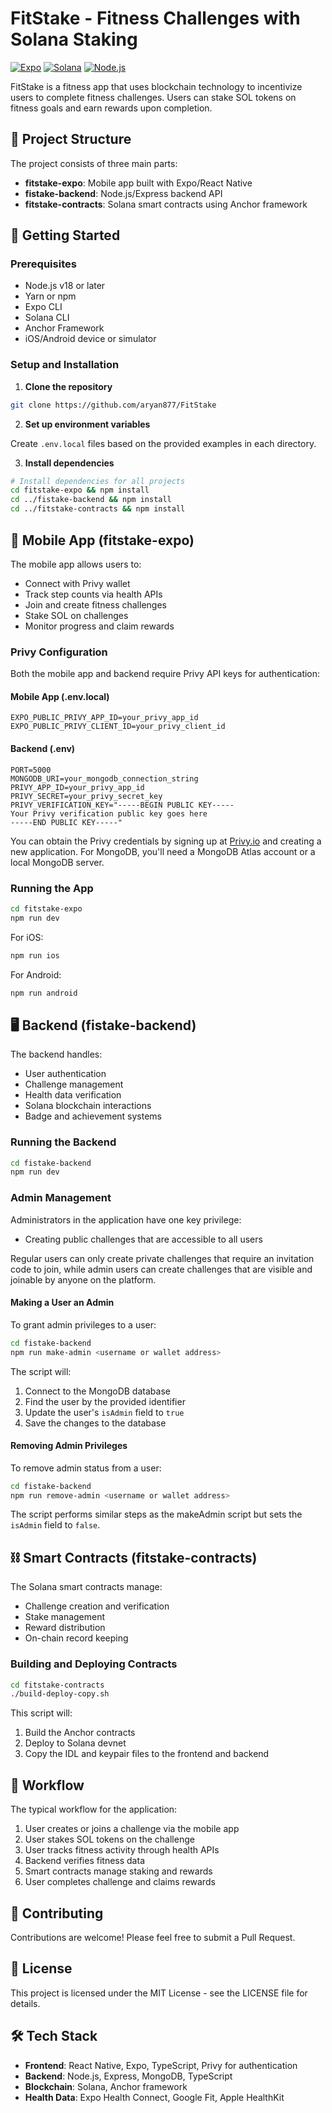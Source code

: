 # FitStake - Fitness Challenges with Solana Staking

[![Expo](https://img.shields.io/badge/Expo-52.0.39-blue.svg)](https://docs.expo.dev/)
[![Solana](https://img.shields.io/badge/Solana-devnet-green.svg)](https://solana.com/)
[![Node.js](https://img.shields.io/badge/Node.js-v18+-yellow.svg)](https://nodejs.org/)

FitStake is a fitness app that uses blockchain technology to incentivize users to complete fitness challenges. Users can stake SOL tokens on fitness goals and earn rewards upon completion.

## 📱 Project Structure

The project consists of three main parts:

- **fitstake-expo**: Mobile app built with Expo/React Native
- **fistake-backend**: Node.js/Express backend API
- **fitstake-contracts**: Solana smart contracts using Anchor framework

## 🚀 Getting Started

### Prerequisites

- Node.js v18 or later
- Yarn or npm
- Expo CLI
- Solana CLI
- Anchor Framework
- iOS/Android device or simulator

### Setup and Installation

1. **Clone the repository**

```bash
git clone https://github.com/aryan877/FitStake
```

2. **Set up environment variables**

Create `.env.local` files based on the provided examples in each directory.

3. **Install dependencies**

```bash
# Install dependencies for all projects
cd fitstake-expo && npm install
cd ../fistake-backend && npm install
cd ../fitstake-contracts && npm install
```

## 📱 Mobile App (fitstake-expo)

The mobile app allows users to:

- Connect with Privy wallet
- Track step counts via health APIs
- Join and create fitness challenges
- Stake SOL on challenges
- Monitor progress and claim rewards

### Privy Configuration

Both the mobile app and backend require Privy API keys for authentication:

#### Mobile App (.env.local)

```
EXPO_PUBLIC_PRIVY_APP_ID=your_privy_app_id
EXPO_PUBLIC_PRIVY_CLIENT_ID=your_privy_client_id
```

#### Backend (.env)

```
PORT=5000
MONGODB_URI=your_mongodb_connection_string
PRIVY_APP_ID=your_privy_app_id
PRIVY_SECRET=your_privy_secret_key
PRIVY_VERIFICATION_KEY="-----BEGIN PUBLIC KEY-----
Your Privy verification public key goes here
-----END PUBLIC KEY-----"
```

You can obtain the Privy credentials by signing up at [Privy.io](https://privy.io) and creating a new application. For MongoDB, you'll need a MongoDB Atlas account or a local MongoDB server.

### Running the App

```bash
cd fitstake-expo
npm run dev
```

For iOS:

```bash
npm run ios
```

For Android:

```bash
npm run android
```

## 🖥️ Backend (fistake-backend)

The backend handles:

- User authentication
- Challenge management
- Health data verification
- Solana blockchain interactions
- Badge and achievement systems

### Running the Backend

```bash
cd fistake-backend
npm run dev
```

### Admin Management

Administrators in the application have one key privilege:

- Creating public challenges that are accessible to all users

Regular users can only create private challenges that require an invitation code to join, while admin users can create challenges that are visible and joinable by anyone on the platform.

#### Making a User an Admin

To grant admin privileges to a user:

```bash
cd fistake-backend
npm run make-admin <username or wallet address>
```

The script will:

1. Connect to the MongoDB database
2. Find the user by the provided identifier
3. Update the user's `isAdmin` field to `true`
4. Save the changes to the database

#### Removing Admin Privileges

To remove admin status from a user:

```bash
cd fistake-backend
npm run remove-admin <username or wallet address>
```

The script performs similar steps as the makeAdmin script but sets the `isAdmin` field to `false`.

## ⛓️ Smart Contracts (fitstake-contracts)

The Solana smart contracts manage:

- Challenge creation and verification
- Stake management
- Reward distribution
- On-chain record keeping

### Building and Deploying Contracts

```bash
cd fitstake-contracts
./build-deploy-copy.sh
```

This script will:

1. Build the Anchor contracts
2. Deploy to Solana devnet
3. Copy the IDL and keypair files to the frontend and backend

## 🔄 Workflow

The typical workflow for the application:

1. User creates or joins a challenge via the mobile app
2. User stakes SOL tokens on the challenge
3. User tracks fitness activity through health APIs
4. Backend verifies fitness data
5. Smart contracts manage staking and rewards
6. User completes challenge and claims rewards

## 🤝 Contributing

Contributions are welcome! Please feel free to submit a Pull Request.

## 📄 License

This project is licensed under the MIT License - see the LICENSE file for details.

## 🛠️ Tech Stack

- **Frontend**: React Native, Expo, TypeScript, Privy for authentication
- **Backend**: Node.js, Express, MongoDB, TypeScript
- **Blockchain**: Solana, Anchor framework
- **Health Data**: Expo Health Connect, Google Fit, Apple HealthKit
